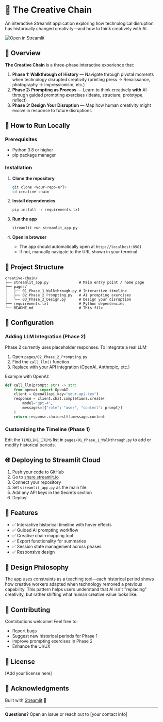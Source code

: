 # 🧬 The Creative Chain

An interactive Streamlit application exploring how technological disruption has historically changed creativity—and how to think creatively with AI.

[![Open in Streamlit](https://static.streamlit.io/badges/streamlit_badge_black_white.svg)](https://your-app-url.streamlit.app/)

## 🎯 Overview

**The Creative Chain** is a three-phase interactive experience that:

1. **Phase 1: Walkthrough of History** — Navigate through pivotal moments when technology disrupted creativity (printing press → Renaissance, photography → Impressionism, etc.)
2. **Phase 2: Prompting as Process** — Learn to think creatively **with** AI through guided prompting exercises (ideate, structure, prototype, reflect)
3. **Phase 3: Design Your Disruption** — Map how human creativity might evolve in response to future disruptions

## 🚀 How to Run Locally

### Prerequisites
- Python 3.8 or higher
- pip package manager

### Installation

1. **Clone the repository**
   ```bash
   git clone <your-repo-url>
   cd creative-chain
   ```

2. **Install dependencies**
   ```bash
   pip install -r requirements.txt
   ```

3. **Run the app**
   ```bash
   streamlit run streamlit_app.py
   ```

4. **Open in browser**
   - The app should automatically open at `http://localhost:8501`
   - If not, manually navigate to the URL shown in your terminal

## 📁 Project Structure

```
creative-chain/
├── streamlit_app.py              # Main entry point / home page
├── pages/
│   ├── 01_Phase_1_Walkthrough.py # Interactive timeline
│   ├── 02_Phase_2_Prompting.py   # AI prompting exercises
│   └── 03_Phase_3_Design.py      # Design your disruption
├── requirements.txt              # Python dependencies
└── README.md                     # This file
```

## 🔧 Configuration

### Adding LLM Integration (Phase 2)

Phase 2 currently uses placeholder responses. To integrate a real LLM:

1. Open `pages/02_Phase_2_Prompting.py`
2. Find the `call_llm()` function
3. Replace with your API integration (OpenAI, Anthropic, etc.)

Example with OpenAI:
```python
def call_llm(prompt: str) -> str:
    from openai import OpenAI
    client = OpenAI(api_key="your-api-key")
    response = client.chat.completions.create(
        model="gpt-4",
        messages=[{"role": "user", "content": prompt}]
    )
    return response.choices[0].message.content
```

### Customizing the Timeline (Phase 1)

Edit the `TIMELINE_ITEMS` list in `pages/01_Phase_1_Walkthrough.py` to add or modify historical periods.

## 🌐 Deploying to Streamlit Cloud

1. Push your code to GitHub
2. Go to [share.streamlit.io](https://share.streamlit.io)
3. Connect your repository
4. Set `streamlit_app.py` as the main file
5. Add any API keys in the Secrets section
6. Deploy!

## 📝 Features

- ✅ Interactive historical timeline with hover effects
- ✅ Guided AI prompting workflow
- ✅ Creative chain mapping tool
- ✅ Export functionality for summaries
- ✅ Session state management across phases
- ✅ Responsive design

## 🎨 Design Philosophy

The app uses constraints as a teaching tool—each historical period shows how creative workers adapted when technology removed a previous capability. This pattern helps users understand that AI isn't "replacing" creativity, but rather shifting what human creative value looks like.

## 🤝 Contributing

Contributions welcome! Feel free to:
- Report bugs
- Suggest new historical periods for Phase 1
- Improve prompting exercises in Phase 2
- Enhance the UI/UX

## 📄 License

[Add your license here]

## 🙏 Acknowledgments

Built with [Streamlit](https://streamlit.io) 🎈

---

**Questions?** Open an issue or reach out to [your contact info]